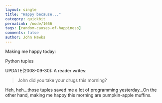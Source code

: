 ```yaml
---
layout: single 
title: "Happy because..." 
category: quickbit
permalink: /node/1666
tags: [random-causes-of-happiness] 
comments: false 
author: John Hawks 
---
```


Making me happy today:

Python tuples

UPDATE(2008-09-30): A reader writes:

<blockquote>John did you take your drugs this morning?</blockquote>

Heh, heh...those tuples saved me a lot of programming yesterday...On the other hand, making me happy this morning are pumpkin-apple muffins. 

